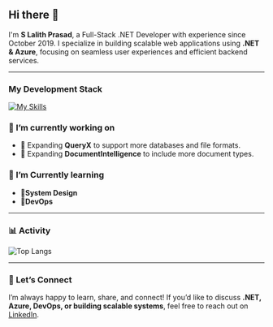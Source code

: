 ## Hi there 👋

I'm **S Lalith Prasad**, a Full-Stack .NET Developer with experience since October 2019. I specialize in building scalable web applications using **.NET & Azure**, focusing on seamless user experiences and efficient backend services.

---

### My Development Stack 

[![My Skills](https://skillicons.dev/icons?i=cs,dotnet,mysql,mongodb,azure,git,js,html,css&perline=4)](#)


### 🔭 I’m currently working on 

- 🔹 Expanding **QueryX** to support more databases and file formats.  
- 🔹 Expanding **DocumentIntelligence** to include more document types.

### 🌱 I’m Currently learning
- 🔹**System Design**  
- 🔹**DevOps**

---

### 📊 Activity

![Top Langs](https://github-readme-stats.vercel.app/api/top-langs/?username=slalithprasad&layout=compact&theme=tokyonight)

<!-- ![Lalith's GitHub Stats](https://github-readme-stats.vercel.app/api?username=slalithprasad&show_icons=true&theme=tokyonight) -->

---

### 🤝 Let’s Connect  

I’m always happy to learn, share, and connect! If you’d like to discuss **.NET, Azure, DevOps, or building scalable systems**, feel free to reach out on [LinkedIn](https://www.linkedin.com/in/s-lalith-prasad-4ab13b248/).
